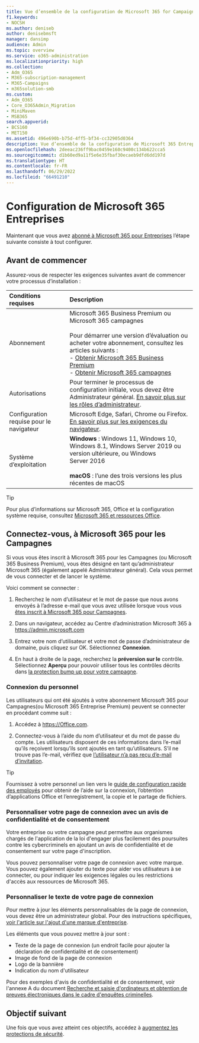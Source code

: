 ```yaml
---
title: Vue d’ensemble de la configuration de Microsoft 365 for Campaigns
f1.keywords:
- NOCSH
ms.author: deniseb
author: denisebmsft
manager: dansimp
audience: Admin
ms.topic: overview
ms.service: o365-administration
ms.localizationpriority: high
ms.collection:
- Adm_O365
- M365-subscription-management
- M365-Campaigns
- m365solution-smb
ms.custom:
- Adm_O365
- Core_O365Admin_Migration
- MiniMaven
- MSB365
search.appverid:
- BCS160
- MET150
ms.assetid: 496e690b-b75d-4ff5-bf34-cc32905d0364
description: Vue d’ensemble de la configuration de Microsoft 365 Entreprise pour les campagnes ou d’autres entreprises
ms.openlocfilehash: 2deeac236ff9bac0459e160c9400c134b622cca5
ms.sourcegitcommit: d1b60ed9a11f5e6e35fbaf30ecaeb9dfd6dd197d
ms.translationtype: HT
ms.contentlocale: fr-FR
ms.lasthandoff: 06/29/2022
ms.locfileid: "66491210"
---
```

# <a name="setup-for-microsoft-365-business-for-campaigns"></a>Configuration de Microsoft 365 Entreprises

Maintenant que vous avez [abonné à Microsoft 365 pour Entreprises](get-microsoft-365-campaigns.md) l’étape suivante consiste à tout configurer.

## <a name="before-you-begin"></a>Avant de commencer

Assurez-vous de respecter les exigences suivantes avant de commencer votre processus d’installation :

| Conditions requises | Description |
|:---|:---|
| Abonnement | Microsoft 365 Business Premium ou Microsoft 365 campagnes <br/><br/> Pour démarrer une version d’évaluation ou acheter votre abonnement, consultez les articles suivants : <br/>- [Obtenir Microsoft 365 Business Premium](get-microsoft-365-business-premium.md)<br/>- [Obtenir Microsoft 365 campagnes](get-microsoft-365-campaigns.md) |
| Autorisations  | Pour terminer le processus de configuration initiale, vous devez être Administrateur général. [En savoir plus sur les rôles d’administrateur](../admin/add-users/about-admin-roles.md). |
| Configuration requise pour le navigateur | Microsoft Edge, Safari, Chrome ou Firefox. [En savoir plus sur les exigences du navigateur](https://www.microsoft.com/microsoft-365/microsoft-365-and-office-resources#coreui-heading-uyetipy).  |
| Système d’exploitation | **Windows** : Windows 11, Windows 10, Windows 8.1, Windows Server 2019 ou version ultérieure, ou Windows Server 2016<br/><br/>**macOS** : l’une des trois versions les plus récentes de macOS |

> [!TIP]
> Pour plus d’informations sur Microsoft 365, Office et la configuration système requise, consultez [Microsoft 365 et ressources Office](https://www.microsoft.com/microsoft-365/microsoft-365-and-office-resources).

## <a name="sign-in-to-microsoft-365-for-campaigns"></a>Connectez-vous, à Microsoft 365 pour les Campagnes

Si vous vous êtes inscrit à Microsoft 365 pour les Campagnes (ou Microsoft 365 Business Premium), vous êtes désigné en tant qu’administrateur Microsoft 365 (également appelé Administrateur général). Cela vous permet de vous connecter et de lancer le système.

Voici comment se connecter :

1. Recherchez le nom d’utilisateur et le mot de passe que nous avons envoyés à l’adresse e-mail que vous avez utilisée lorsque vous vous [êtes inscrit à Microsoft 365 pour Campagnes](m365-campaigns-sign-up.md).

2. Dans un navigateur, accédez au Centre d’administration Microsoft 365 à <a href="https://go.microsoft.com/fwlink/p/?linkid=837890" target="_blank"><https://admin.microsoft.com></a>

3. Entrez votre nom d’utilisateur et votre mot de passe d’administrateur de domaine, puis cliquez sur OK. Sélectionnez **Connexion**.

4. En haut à droite de la page, recherchez la **préversion sur le** contrôle. Sélectionnez **Aperçu** pour pouvoir utiliser tous les contrôles décrits dans [la protection bump up pour votre campagne](m365bp-security-overview.md).

### <a name="staff-sign-in"></a>Connexion du personnel

Les utilisateurs qui ont été ajoutés à votre abonnement Microsoft 365 pour Campagnes(ou Microsoft 365 Entreprise Premium) peuvent se connecter en procédant comme suit :

1. Accédez à <a href="https://office.com" target="_blank"><https://Office.com></a>.

2. Connectez-vous à l’aide du nom d’utilisateur et du mot de passe du compte. Les utilisateurs disposent de ces informations dans l’e-mail qu’ils reçoivent lorsqu’ils sont ajoutés en tant qu’utilisateurs. S’il ne trouve pas l’e-mail, vérifiez que [l’utilisateur n’a pas reçu d’e-mail d’invitation](../admin/simplified-signup/admin-invite-business-standard.md#i-shared-an-email-invite-but-the-user-didnt-receive-the-email).

> [!TIP]
> Fournissez à votre personnel un lien vers le [guide de configuration rapide des employés](../admin/setup/employee-quick-setup.md) pour obtenir de l’aide sur la connexion, l’obtention d’applications Office et l’enregistrement, la copie et le partage de fichiers.

### <a name="customize-your-sign-in-page-with-a-privacy-and-consent-notice"></a>Personnaliser votre page de connexion avec un avis de confidentialité et de consentement

Votre entreprise ou votre campagne peut permettre aux organismes chargés de l'application de la loi d'engager plus facilement des poursuites contre les cybercriminels en ajoutant un avis de confidentialité et de consentement sur votre page d'inscription.

Vous pouvez personnaliser votre page de connexion avec votre marque. Vous pouvez également ajouter du texte pour aider vos utilisateurs à se connecter, ou pour indiquer les exigences légales ou les restrictions d'accès aux ressources de Microsoft 365.

### <a name="customize-the-text-on-your-sign-in-page"></a>Personnaliser le texte de votre page de connexion

Pour mettre à jour les éléments personnalisables de la page de connexion, vous devez être un administrateur global. Pour des instructions spécifiques, [voir l'article sur l'ajout d'une marque d'entreprise](/azure/active-directory/fundamentals/customize-branding).

Les éléments que vous pouvez mettre à jour sont :

- Texte de la page de connexion (un endroit facile pour ajouter la déclaration de confidentialité et de consentement)
- Image de fond de la page de connexion
- Logo de la bannière
- Indication du nom d'utilisateur

Pour des exemples d'avis de confidentialité et de consentement, voir l'annexe A du document [Recherche et saisie d'ordinateurs et obtention de preuves électroniques dans le cadre d'enquêtes criminelles](https://www.justice.gov/sites/default/files/criminal-ccips/legacy/2015/01/14/ssmanual2009.pdf).

## <a name="next-objective"></a>Objectif suivant

Une fois que vous avez atteint ces objectifs, accédez à [augmentez les protections de sécurité](m365bp-security-overview.md).
